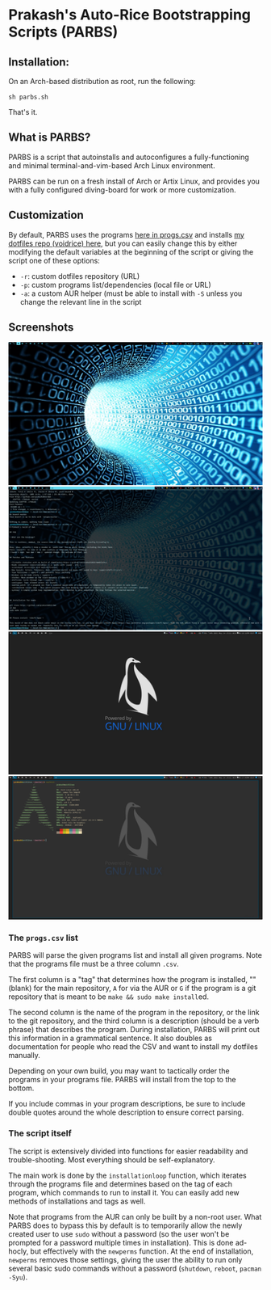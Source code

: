# Prakash's Auto-Rice Bootstrapping Scripts (PARBS)

## Installation:

On an Arch-based distribution as root, run the following:

```
sh parbs.sh
```

That's it.

## What is PARBS?

PARBS is a script that autoinstalls and autoconfigures a fully-functioning
and minimal terminal-and-vim-based Arch Linux environment.

PARBS can be run on a fresh install of Arch or Artix Linux, and provides you
with a fully configured diving-board for work or more customization.

## Customization

By default, PARBS uses the programs [here in progs.csv](progs.csv) and installs
[my dotfiles repo (voidrice) here](https://github.com/prakash2033/archrice),
but you can easily change this by either modifying the default variables at the
beginning of the script or giving the script one of these options:

- `-r`: custom dotfiles repository (URL)
- `-p`: custom programs list/dependencies (local file or URL)
- `-a`: a custom AUR helper (must be able to install with `-S` unless you
  change the relevant line in the script
  
 ## Screenshots
![Homescreen](/screenshots/pic-selected-210526-1150-20.png?raw=true "Home Screen")
![St Terminal](/screenshots/pic-selected-210526-1150-57.png?raw=true "Terminal")
![Homescreen](/screenshots/pic-selected-210514-1818-08.png?raw=true "Home Screen")
![St Terminal neofetch](/screenshots/pic-selected-210514-1817-43.png?raw=true "neofetch")

### The `progs.csv` list

PARBS will parse the given programs list and install all given programs. Note
that the programs file must be a three column `.csv`.

The first column is a "tag" that determines how the program is installed, ""
(blank) for the main repository, `A` for via the AUR or `G` if the program is a
git repository that is meant to be `make && sudo make install`ed.

The second column is the name of the program in the repository, or the link to
the git repository, and the third column is a description (should be a verb
phrase) that describes the program. During installation, PARBS will print out
this information in a grammatical sentence. It also doubles as documentation
for people who read the CSV and want to install my dotfiles manually.

Depending on your own build, you may want to tactically order the programs in
your programs file. PARBS will install from the top to the bottom.

If you include commas in your program descriptions, be sure to include double
quotes around the whole description to ensure correct parsing.

### The script itself

The script is extensively divided into functions for easier readability and
trouble-shooting. Most everything should be self-explanatory.

The main work is done by the `installationloop` function, which iterates
through the programs file and determines based on the tag of each program,
which commands to run to install it. You can easily add new methods of
installations and tags as well.

Note that programs from the AUR can only be built by a non-root user. What
PARBS does to bypass this by default is to temporarily allow the newly created
user to use `sudo` without a password (so the user won't be prompted for a
password multiple times in installation). This is done ad-hocly, but
effectively with the `newperms` function. At the end of installation,
`newperms` removes those settings, giving the user the ability to run only
several basic sudo commands without a password (`shutdown`, `reboot`,
`pacman -Syu`).
